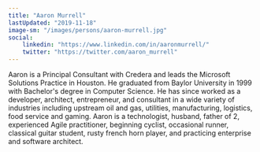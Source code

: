 ```yaml
---
title: "Aaron Murrell"
lastUpdated: "2019-11-18"
image-sm: "/images/persons/aaron-murrell.jpg"
social:    
    linkedin: "https://www.linkedin.com/in/aaronmurrell/"
    twitter: "https://twitter.com/aaron_murrell"    
---
```


Aaron is a Principal Consultant with Credera and leads the Microsoft Solutions Practice in Houston. He graduated from Baylor University in 1999 with Bachelor's degree in Computer Science. He has since worked as a developer, architect, entrepreneur, and consultant in a wide variety of industries including upstream oil and gas, utilities, manufacturing, logistics, food service and gaming. Aaron is a technologist, husband, father of 2, experienced Agile practitioner, beginning cyclist, occasional runner, classical guitar student, rusty french horn player, and practicing enterprise and software architect.

